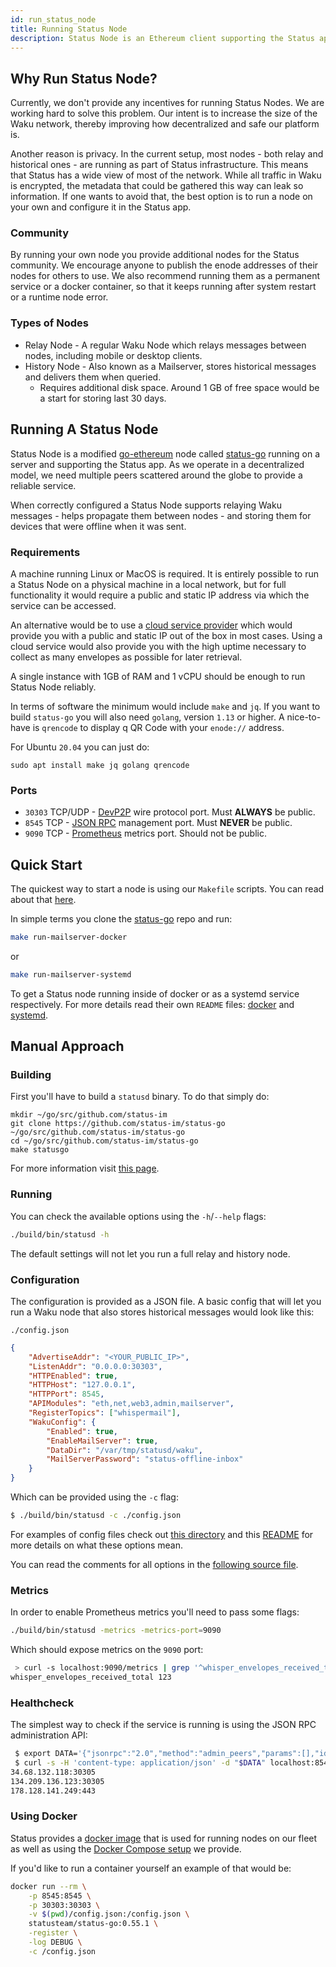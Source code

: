 ```yaml
---
id: run_status_node
title: Running Status Node
description: Status Node is an Ethereum client supporting the Status app.
---
```


## Why Run Status Node?

Currently, we don't provide any incentives for running Status Nodes. We are working hard to solve this problem. Our intent is to increase the size of the Waku network, thereby improving how decentralized and safe our platform is.

Another reason is privacy. In the current setup, most nodes - both relay and historical ones - are running as part of Status infrastructure. This means that Status has a wide view of most of the network. While all traffic in Waku is encrypted, the metadata that could be gathered this way can leak so information. If one wants to avoid that, the best option is to run a node on your own and configure it in the Status app.

### Community

By running your own node you provide additional nodes for the Status community. We encourage anyone to publish the enode addresses of their nodes for others to use. We also recommend running them as a permanent service or a docker container, so that it keeps running after system restart or a runtime node error.

### Types of Nodes

* Relay Node - A regular Waku Node which relays messages between nodes, including mobile or desktop clients.
* History Node - Also known as a Mailserver, stores historical messages and delivers them when queried.
    - Requires additional disk space. Around 1 GB of free space would be a start for storing last 30 days.

## Running A Status Node

Status Node is a modified [go-ethereum](https://github.com/ethereum/go-ethereum) node called [status-go](https://github.com/status-im/status-go) running on a server and supporting the Status app. As we operate in a decentralized model, we need multiple peers scattered around the globe to provide a reliable service.

When correctly configured a Status Node supports relaying Waku messages - helps propagate them between nodes - and storing them for devices that were offline when it was sent.

### Requirements

A machine running Linux or MacOS is required. It is entirely possible to run a Status Node on a physical machine in a local network, but for full functionality it would require a public and static IP address via which the service can be accessed.

An alternative would be to use a [cloud service provider](https://en.wikipedia.org/wiki/Cloud_computing) which would provide you with a public and static IP out of the box in most cases. Using a cloud service would also provide you with the high uptime necessary to collect as many envelopes as possible for later retrieval.

A single instance with 1GB of RAM and 1 vCPU should be enough to run Status Node reliably.

In terms of software the minimum would include `make` and `jq`. If you want to build `status-go` you will also need `golang`, version `1.13` or higher.
A nice-to-have is `qrencode` to display q QR Code with your `enode://` address.

For Ubuntu `20.04` you can just do:
```
sudo apt install make jq golang qrencode
```

### Ports

* `30303` TCP/UDP - [DevP2P](https://github.com/ethereum/devp2p) wire protocol port. Must __ALWAYS__ be public.
* `8545` TCP - [JSON RPC](https://github.com/ethereum/wiki/wiki/json-rpc) management port. Must __NEVER__ be public.
* `9090` TCP - [Prometheus](https://prometheus.io/docs/concepts/data_model/) metrics port. Should not be public.

## Quick Start

The quickest way to start a node is using our `Makefile` scripts. You can read about that [here](https://github.com/status-im/status-go/blob/develop/MAILSERVER.md).

In simple terms you clone the [status-go](https://github.com/status-im/status-go) repo and run:
```sh
make run-mailserver-docker
```
or
```sh
make run-mailserver-systemd
```
To get a Status node running inside of docker or as a systemd service respectively.
For more details read their own `README` files: [docker](https://github.com/status-im/status-go/blob/develop/_assets/compose/mailserver) and [systemd](https://github.com/status-im/status-go/blob/develop/_assets/systemd/mailserver).

## Manual Approach

### Building

First you'll have to build a `statusd` binary. To do that simply do:
```
mkdir ~/go/src/github.com/status-im
git clone https://github.com/status-im/status-go ~/go/src/github.com/status-im/status-go
cd ~/go/src/github.com/status-im/status-go
make statusgo
```
For more information visit [this page](./build_status/status_go.html).

### Running

You can check the available options using the `-h`/`--help` flags:
```bash
./build/bin/statusd -h
```
The default settings will not let you run a full relay and history node.

### Configuration

The configuration is provided as a JSON file. A basic config that will let you run a Waku node that also stores historical messages would look like this:

`./config.json`
```json
{
    "AdvertiseAddr": "<YOUR_PUBLIC_IP>",
    "ListenAddr": "0.0.0.0:30303",
    "HTTPEnabled": true,
    "HTTPHost": "127.0.0.1",
    "HTTPPort": 8545,
    "APIModules": "eth,net,web3,admin,mailserver",
    "RegisterTopics": ["whispermail"],
    "WakuConfig": {
        "Enabled": true,
        "EnableMailServer": true,
        "DataDir": "/var/tmp/statusd/waku",
        "MailServerPassword": "status-offline-inbox"
    }
}
```

Which can be provided using the `-c` flag:
```bash
$ ./build/bin/statusd -c ./config.json
```

For examples of config files check out [this directory](https://github.com/status-im/status-go/tree/develop/config/cli) and this [README](https://github.com/status-im/status-go/blob/develop/config/README.md) for more details on what these options mean.

You can read the comments for all options in the [following source file](https://github.com/status-im/status-go/blob/develop/params/config.go).

### Metrics

In order to enable Prometheus metrics you'll need to pass some flags:
```sh
./build/bin/statusd -metrics -metrics-port=9090
```
Which should expose metrics on the `9090` port:
```sh
 > curl -s localhost:9090/metrics | grep '^whisper_envelopes_received_total'
whisper_envelopes_received_total 123
```

### Healthcheck

The simplest way to check if the service is running is using the JSON RPC administration API:
```sh
 $ export DATA='{"jsonrpc":"2.0","method":"admin_peers","params":[],"id":1}'
 $ curl -s -H 'content-type: application/json' -d "$DATA" localhost:8545 | jq -r '.result[].network.remoteAddress'
34.68.132.118:30305
134.209.136.123:30305
178.128.141.249:443
```

### Using Docker

Status provides a [docker image](https://hub.docker.com/r/statusteam/status-go/) that is used for running nodes on our fleet as well as using the [Docker Compose setup](https://github.com/status-im/status-go/tree/develop/_assets/compose/mailserver) we provide.

If you'd like to run a container yourself an example of that would be:
```bash
docker run --rm \
    -p 8545:8545 \
    -p 30303:30303 \
    -v $(pwd)/config.json:/config.json \
    statusteam/status-go:0.55.1 \
    -register \
    -log DEBUG \
    -c /config.json
```
